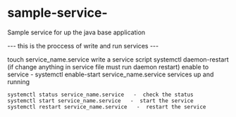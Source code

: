 # sample-service-
Sample service for up the java base application 

--- this is the proccess of write and run services ---

touch service_name.service
write a service script 
systemctl daemon-restart (if change anything in service file must run daemon restart)
enable to service  -  systemctl enable-start service_name.service
services up and running
		
	systemctl status service_name.service   -  check the status
	systemctl start service_name.service   -  start the service
	systemctl restart service_name.service   -  restart the service
